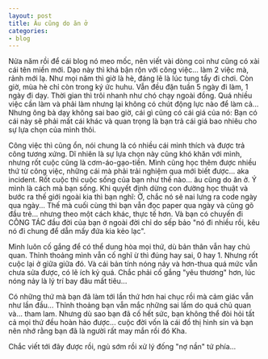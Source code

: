 ```yaml
---
layout: post
title: Âu cũng do ăn ở
categories:
- blog
---
```


Nửa năm rồi để cái blog nó meo mốc, nên viết vài dòng coi như cũng có xài cái tên miền mới. Dạo này thì khá bận rộn với công việc... làm 2 việc mà, rảnh mới lạ. Như mọi năm thì giờ là hè, đáng lẽ là lúc tung tẩy đi chơi. Còn giờ, mùa hè chỉ còn trong ký ức huhu. Vẫn đều đặn tuần 5 ngày đi làm, 1 ngày đi dạy. Thời gian thì trôi nhanh như chó chạy ngoài đồng. Quá nhiều việc cần làm và phải làm nhưng lại không có chút động lực nào để làm cả... Nhưng ông bà dạy không sai bao giờ, cái gì cũng có cái giá của nó: Bạn có cái này sẽ phải mất cái khác và quan trọng là bạn trả cái giá bao nhiêu cho sự lựa chọn của mình thôi.

Công việc thì cũng ổn, nói chung là có nhiều cái mình thích và được trả công tương xứng. Dĩ nhiên là sự lựa chọn này cũng khó khăn với mình, nhưng rốt cuộc cũng là cơm-áo-gạo-tiền. Mình cũng học thêm được nhiều thứ từ công việc, những cái mà phải trải nghiệm qua mới biết được... aka incident. Rốt cuộc thì cuộc sống của bạn như thế nào... âu cũng do ăn ở. Ý mình là cách mà bạn sống. Khi quyết định dừng con đường học thuật và bước ra thế giới ngoài kia thì bạn nghĩ: Ờ, chắc nó sẽ nai lưng ra code ngày qua ngày... Thế mà cuối cùng thì bạn vẫn đọc paper qua ngày và cũng gõ đầu trẻ... nhưng theo một cách khác, thực tế hơn. Và bạn có chuyến đi CÔNG TÁC đầu đời của bạn ở ngoài đời chỉ do sếp bảo "nó đi nhiều rồi, kêu nó đi chung để dẫn mấy đứa kia kẻo lạc".

Mình luôn cố gắng để có thể dung hòa mọi thứ, dù bản thân vẫn hay chủ quan. Thỉnh thoảng mình vẫn cố nghĩ ừ thì đúng hay sai, 0 hay 1. Nhưng rốt cuộc lại ở giữa giữa đó. Và cái bản tính nóng nảy và hơn-thua quá mức vẫn chưa sửa được, có lẽ ích kỷ quá. Chắc phải cố gắng "yêu thương" hơn, lúc nóng nảy là lý trí bay đâu mất tiêu...

Có những thứ mà bạn đã làm tới lần thứ hơn hai chục rồi mà cảm giác vẫn như lần đầu... Thỉnh thoảng bạn vẫn mắc những sai lầm do quá chủ quan và... tham lam. Nhưng dù sao bạn đã cố hết sức, bạn không thể đòi hỏi tất cả mọi thứ đều hoàn hảo được... cuộc đời vốn là cái đồ thị hình sin và bạn nên nhớ rằng bạn đã là người rất may mắn rồi đó Kha. 

Chắc viết tới đây được rồi, ngủ sớm rồi xử lý đống "nợ nần" tứ phía...
